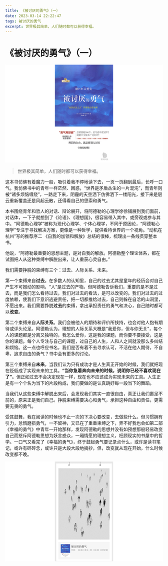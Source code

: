```yaml
---
title: 《被讨厌的勇气》（一）
date: 2023-03-14 22:22:47
tags: 被讨厌的勇气
excerpt: 世界极其简单，人们随时都可以获得幸福。
---
```


# 《被讨厌的勇气》（一）

![被讨厌的勇气封面](../resources/被讨厌的勇气封面.jpg)

> 世界极其简单，人们随时都可以获得幸福。

这本书仿佛有着魔力一般，吸引着我不停地读下去，一页一页翻到最后，长呼一口气。我仿佛书中的青年一样茫然、困惑，“世界是矛盾丛生的一片混沌”，而青年则被“诸多烦恼缠绕”，一路走下来，阴霾的天空洒下仿佛洒下一缕阳光，接下来是层云重新覆盖还是风起云散，还得看自己的思索和勇气。

本书围绕青年和哲人的对话、辩论展开，将阿德勒的心理学徐徐铺展到我们面前，对话体，一下子就想到了《论语》、《理想国》，很容易带入其中，或旁观或参与其中。“阿德勒心理学”被称为现代心理学、个体心理学，不同于原因论，“阿德勒心理学”专注于寻找解决方案，更像是一种哲学，提供看待世界的一个视角。“动机在杭州”写的推荐序二 《自我的加锁和解放》总结的很棒，梳理出一条线贯穿整本书。

他说，“阿德勒最重要的思想主题，是对自我的解放。阿德勒整个理论体系，都在试图把人从这种束缚中解脱出来，让人重获心灵自由。”

我们需要挣脱的束缚有三个：过去、人际关系、未来。

第一个束缚来自**过去**。在多数人的认知里，自己的过去尤其是童年的经历会对自己产生不可撼动的影响，“人”是过去的产物。但阿德勒告诉我们，重要的是不是过去，而是我们怎么看待过去，我们对过去的看法，是可以改变的。我们对过去的过度依赖，使我们下意识逃避责任，把一切都推给过去，自己则躲在自洽的山洞里，不愿出来。我们需要挣脱**过去**的束缚，拿出承担责任的勇气和决心，自己随时都可以**改变**。

第二个束缚来自**人际关系**。我们会被他人的期待和评价所挟持，也会对他人抱有期待或评头论足。阿德勒认为，理想的人际关系大概是“我爱你，但与你无关”，每个人的课题都是分离又独特的，我怎么爱你，这是我的课题，而你要不要接受，这是你的课题。每个人专注与自己的课题，过自己的人生，人和人之间就没那么多纠结和烦恼。这一点也呼应书名，我们是否有着不去寻求认可，不活在他人期待，不自卑，追求自由的勇气？书中会有更多的讨论。

第三个束缚来自**未来**。当我们认为只有成功才是人生真正开始的时候，我们就把现在贬低成了实现未来的工具。**“当你急着奔向未来的时候，说明你已经不喜欢现在了”**。但正如过去不会决定现在一样，现在也不应该成为实现未来的工具。人生正是有一个个名为当下的片段构成，我们要做的是认真跳好每一段当下的舞蹈。

当我们从这些束缚中解脱出来后，会发现我们其实一直很自由，真正让我们裹足不前的，原来正是我们自己。挣脱束缚需要决心和勇气，承担这种自由和责任，更需要无畏的勇气。	

受其鼓舞，我在阅读的时候也不止一次的下决心要改变，去做些什么。但习惯拥有引力，怠惰磨损勇气，一不留神，又已在了重重束缚之下，弄不好我也会如第二部《幸福的勇气》中青年一开始那样，发现阿德勒的思想并没有如预想那般轻易改变自己而怒斥阿德勒思想为妖言惑众，一厢情愿的理想主义，枉顾现实的书屋中的哲学。一口气又看完了《幸福的勇气》，终于鼓起勇气要记录点什么，或许是读书笔记，或许有碎碎念，或许只是大段大段地摘抄，但，改变就从现在开始，什么时候改变都不晚。

![被讨厌的勇气插图](../resources/被讨厌的勇气1.jpg)